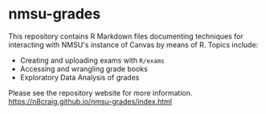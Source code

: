 # nmsu-grades

This repository contains R Markdown files documenting techniques for interacting with NMSU's instance of Canvas by means of R. Topics include:

-   Creating and uploading exams with `R/exams`
-   Accessing and wrangling grade books
-   Exploratory Data Analysis of grades

Please see the repository website for more information. <https://n8craig.github.io/nmsu-grades/index.html>
